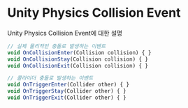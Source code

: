 
# Unity Physics Collision Event

Unity Physics Collision Event에 대한 설명

>
```javascript
// 실제 물리적인 충돌로 발생하는 이벤트
void OnCollisionEnter(Collision collision) { }
void OnCollisionStay(Collision collision) { }
void OnCollisionExit(Collision collision) { }
```
```javascript
// 콜라이더 충돌로 발생하는 이벤트
void OnTriggerEnter(Collider other) { }
void OnTriggerStay(Collider other) { }
void OnTriggerExit(Collider other) { }
```